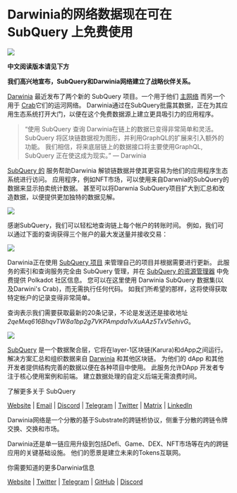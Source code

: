 # Darwinia的网络数据现在可在 SubQuery 上免费使用

![](https://miro.medium.com/max/1400/0*7_sagAfI_wTKePuH)

**中文阅读版本请见下方**

**我们高兴地宣布，SubQuery和Darwinia网络建立了战略伙伴关系。**

[Darwinia](https://darwinia.network/) 最近发布了两个新的 SubQuery 项目。一个用于他们 [主网络](https://explorer.subquery.network/subquery/darwinia-network/darwinia) 而另一个用于 [Crab](https://explorer.subquery.network/subquery/darwinia-network/crab)它们的运河网络。 Darwinia通过在SubQuery批露其数据，正在为其应用生态系统打开大门，以便在这个免费数据源上建立更具吸引力的应用程序。

> “使用 SubQuery 查询 Darwinia在链上的数据已变得非常简单和灵活。 SubQuery 将区块链数据视为图形，并利用GraphQL的扩展来引入额外的功能。 我们相信，将来底层链上的数据接口将主要使用GraphQL, SubQuery 正在使这成为现实。” — Darwinia

[SubQuery 的](https://subquery.network/) 服务帮助Darwinia 解锁链数据并使其更容易为他们的应用程序生态系统进行访问。 应用程序，例如NFT市场，可以使用来自Darwnia的SubQuery的数据来显示拍卖统计数据。 甚至可以将Darwnia SubQuery项目扩大到汇总和改造数据，以便提供更加独特的数据见解。

![](https://miro.medium.com/max/1400/0*n2sGrQWOkIFXxMnq)

感谢SubQuery，我们可以轻松地查询链上每个帐户的转账时间。 例如，我们可以通过下面的查询获得三个账户的最大发送量并接收交易：

![](https://miro.medium.com/max/1400/0*gfS6ksjUL9fR9XA7)

Darwinia正在使用 [SubQuery 项目](https://project.subquery.network/) 来管理自己的项目并根据需要进行更新。 此服务的索引和查询服务完全由 SubQuery 管理，并在 [SubQuery 的资源管理器](https://explorer.subquery.network/) 中免费提供 Polkadot 社区信息。 您可以在这里使用 Darwinia SubQuery 数据集(以及Darwini's Crab)，而无需执行任何代码。 如我们所希望的那样，这将使得获取特定帐户的记录变得非常简单。

查询表示我们需要获取最新的20条记录，不论是发送还是接收地址 _2qeMxq616BhqvTW8a1bp2g7VKPAmpda1vXuAAz5TxV5ehivG_。

![](https://miro.medium.com/max/1400/0*z-9giNk4RnhxliYy)

[SubQuery](https://subquery.network/) 是一个数据聚合层，它将在layer-1区块链(Karura)和dApp之间运行。 解决方案汇总和组织数据来自 [Darwinia](https://darwinia.network/) 和其他区块链。 为他们的 dApp 和其他开发者提供结构完善的数据以便在各种项目中使用。 此服务允许DApp 开发者专注于核心使用案例和前端。 建立数据处理的自定义后端无需浪费时间。

了解更多关于 SubQuery

[Website](https://subquery.network/) | [Email](mailto:hello@subquery.network) | [Discord](https://discord.com/invite/78zg8aBSMG) | [Telegram](https://t.me/subquerynetwork) | [Twitter](https://twitter.com/subquerynetwork) | [Matrix](https://matrix.to/#/#subquery:matrix.org) | [LinkedIn](https://www.linkedin.com/company/subquery)

Darwinia网络是一个分散的基于Substrate的跨链桥协议，侧重于分散的跨链令牌交换、交换和市场。

Darwinia还是单一链应用升级到包括Defi、Game、DEX、NFT市场等在内的跨链应用的关键基础设施。 他们的愿景是建立未来的Tokens互联网。

你需要知道的更多Darwinia信息

[Website](https://darwinia.network/) | [Twitter](https://twitter.com/DarwiniaNetwork) | [Telegram](https://t.me/DarwiniaNetwork) | [GitHub](https://github.com/darwinia-network) | [Discord](https://discord.gg/KMZVeyM)